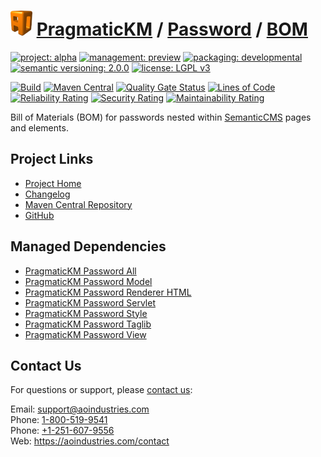# [<img src="ao-logo.png" alt="AO Logo" width="35" height="40">](https://github.com/ao-apps) [PragmaticKM](https://github.com/ao-apps/pragmatickm) / [Password](https://github.com/ao-apps/pragmatickm-password) / [BOM](https://github.com/ao-apps/pragmatickm-password-bom)

[![project: alpha](https://pragmatickm.com/ao-badges/project-alpha.svg)](https://aoindustries.com/life-cycle#project-alpha)
[![management: preview](https://pragmatickm.com/ao-badges/management-preview.svg)](https://aoindustries.com/life-cycle#management-preview)
[![packaging: developmental](https://pragmatickm.com/ao-badges/packaging-developmental.svg)](https://aoindustries.com/life-cycle#packaging-developmental)  
[![semantic versioning: 2.0.0](https://pragmatickm.com/ao-badges/semver-2.0.0.svg)](http://semver.org/spec/v2.0.0.html)
[![license: LGPL v3](https://pragmatickm.com/ao-badges/license-lgpl-3.0.svg)](https://www.gnu.org/licenses/lgpl-3.0)

[![Build](https://github.com/ao-apps/pragmatickm-password-bom/workflows/Build/badge.svg?branch=master)](https://github.com/ao-apps/pragmatickm-password-bom/actions?query=workflow%3ABuild)
[![Maven Central](https://maven-badges.herokuapp.com/maven-central/com.pragmatickm/pragmatickm-password-bom/badge.svg)](https://maven-badges.herokuapp.com/maven-central/com.pragmatickm/pragmatickm-password-bom)
[![Quality Gate Status](https://sonarcloud.io/api/project_badges/measure?branch=master&project=com.pragmatickm%3Apragmatickm-password-bom&metric=alert_status)](https://sonarcloud.io/dashboard?branch=master&id=com.pragmatickm%3Apragmatickm-password-bom)
[![Lines of Code](https://sonarcloud.io/api/project_badges/measure?branch=master&project=com.pragmatickm%3Apragmatickm-password-bom&metric=ncloc)](https://sonarcloud.io/component_measures?branch=master&id=com.pragmatickm%3Apragmatickm-password-bom&metric=ncloc)  
[![Reliability Rating](https://sonarcloud.io/api/project_badges/measure?branch=master&project=com.pragmatickm%3Apragmatickm-password-bom&metric=reliability_rating)](https://sonarcloud.io/component_measures?branch=master&id=com.pragmatickm%3Apragmatickm-password-bom&metric=Reliability)
[![Security Rating](https://sonarcloud.io/api/project_badges/measure?branch=master&project=com.pragmatickm%3Apragmatickm-password-bom&metric=security_rating)](https://sonarcloud.io/component_measures?branch=master&id=com.pragmatickm%3Apragmatickm-password-bom&metric=Security)
[![Maintainability Rating](https://sonarcloud.io/api/project_badges/measure?branch=master&project=com.pragmatickm%3Apragmatickm-password-bom&metric=sqale_rating)](https://sonarcloud.io/component_measures?branch=master&id=com.pragmatickm%3Apragmatickm-password-bom&metric=Maintainability)

Bill of Materials (BOM) for passwords nested within [SemanticCMS](https://github.com/ao-apps/semanticcms) pages and elements.

## Project Links
* [Project Home](https://pragmatickm.com/password/bom/)
* [Changelog](https://pragmatickm.com/password/bom/changelog)
* [Maven Central Repository](https://central.sonatype.com/search?namespace=com.pragmatickm&q=a%3Apragmatickm-password-bom)
* [GitHub](https://github.com/ao-apps/pragmatickm-password-bom)

## Managed Dependencies
* [PragmaticKM Password All](https://github.com/ao-apps/pragmatickm-password-all)
* [PragmaticKM Password Model](https://github.com/ao-apps/pragmatickm-password-model)
* [PragmaticKM Password Renderer HTML](https://github.com/ao-apps/pragmatickm-password-renderer-html)
* [PragmaticKM Password Servlet](https://github.com/ao-apps/pragmatickm-password-servlet)
* [PragmaticKM Password Style](https://github.com/ao-apps/pragmatickm-password-style)
* [PragmaticKM Password Taglib](https://github.com/ao-apps/pragmatickm-password-taglib)
* [PragmaticKM Password View](https://github.com/ao-apps/pragmatickm-password-view)

## Contact Us
For questions or support, please [contact us](https://aoindustries.com/contact):

Email: [support@aoindustries.com](mailto:support@aoindustries.com)  
Phone: [1-800-519-9541](tel:1-800-519-9541)  
Phone: [+1-251-607-9556](tel:+1-251-607-9556)  
Web: https://aoindustries.com/contact
